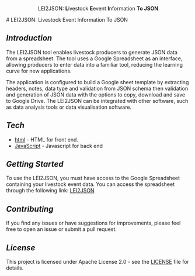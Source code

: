 <p align="center"><style="font-size: 32px">LEI2JSON: <b>L</b>ivestock <b>E</b>event <b>I</b>nformation <b>To JSON</b></font></p>
# LEI2JSON: Livestock Event Information To JSON

## _Introduction_
The LEI2JSON tool enables livestock producers to generate JSON data from a spreadsheet. The tool uses a Google Spreadsheet as an interface, allowing producers to enter data into a familiar tool, reducing the learning curve for new applications.

The application is configured to build a Google sheet template by extracting headers, notes, data type and validation from JSON schema then validation and generation of JSON data with the options to copy, download and save to Google Drive. The LEI2JSON can be integrated with other software, such as data analysis tools or data visualisation software.

## _Tech_
- [html] - HTML for front end.
- [JavaScript] - Javascript for back end

## _Getting Started_
To use the LEI2JSON, you must have access to the Google Spreadsheet containing your livestock event data. You can access the spreadsheet through the following link: [LEI2JSON][LEI2JSON]

## _Contributing_
If you find any issues or have suggestions for improvements, please feel free to open an issue or submit a pull request.

## _License_
This project is licensed under Apache License 2.0 - see the [LICENSE][lic] file for details.

[//]: #
  [LEI2JSON]:  <https://docs.google.com/spreadsheets/d/1SOqi-JuGV21YAHhK24SDBsRlO907d_GajVn9nqFKq4Q/edit#gid=0>
  [lic]: <https://github.com/mahirgamal/LEI2JSON/blob/main/LICENSE>
  [html]: <https://github.com/mahirgamal/LEI2JSON/blob/main/src/Page.html>
  [JavaScript]: <https://github.com/mahirgamal/LEI2JSON/blob/main/src/Code.gs>
 

